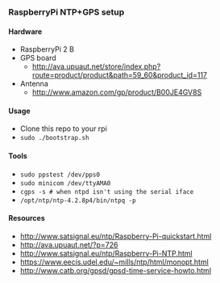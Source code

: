 ### RaspberryPi NTP+GPS setup

#### Hardware
* RaspberryPi 2 B
* GPS board
  * http://ava.upuaut.net/store/index.php?route=product/product&path=59_60&product_id=117
* Antenna
  * http://www.amazon.com/gp/product/B00JE4GV8S

#### Usage
* Clone this repo to your rpi
* `sudo ./bootstrap.sh`

#### Tools
* `sudo ppstest /dev/pps0`
* `sudo minicom /dev/ttyAMA0`
* `cgps -s # when ntpd isn't using the serial iface`
* `/opt/ntp/ntp-4.2.8p4/bin/ntpq -p`

#### Resources
* http://www.satsignal.eu/ntp/Raspberry-Pi-quickstart.html
* http://ava.upuaut.net/?p=726
* http://www.satsignal.eu/ntp/Raspberry-Pi-NTP.html
* https://www.eecis.udel.edu/~mills/ntp/html/monopt.html
* http://www.catb.org/gpsd/gpsd-time-service-howto.html

